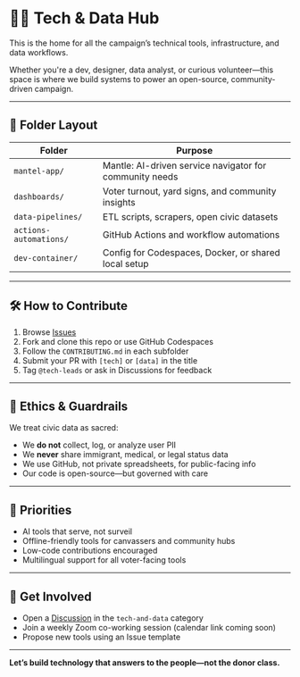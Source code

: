 # 🧑‍💻 Tech & Data Hub

This is the home for all the campaign’s technical tools, infrastructure, and data workflows.

Whether you're a dev, designer, data analyst, or curious volunteer—this space is where we build systems to power an open-source, community-driven campaign.

---

## 📂 Folder Layout

| Folder | Purpose |
|--------|---------|
| `mantel-app/` | Mantle: AI-driven service navigator for community needs |
| `dashboards/` | Voter turnout, yard signs, and community insights |
| `data-pipelines/` | ETL scripts, scrapers, open civic datasets |
| `actions-automations/` | GitHub Actions and workflow automations |
| `dev-container/` | Config for Codespaces, Docker, or shared local setup |

---

## 🛠️ How to Contribute

1. Browse [Issues](https://github.com/CastroForGeorgia/campaign/issues?q=label%3Atech)
2. Fork and clone this repo or use GitHub Codespaces
3. Follow the `CONTRIBUTING.md` in each subfolder
4. Submit your PR with `[tech]` or `[data]` in the title
5. Tag `@tech-leads` or ask in Discussions for feedback

---

## 🔐 Ethics & Guardrails

We treat civic data as sacred:
- We **do not** collect, log, or analyze user PII
- We **never** share immigrant, medical, or legal status data
- We use GitHub, not private spreadsheets, for public-facing info
- Our code is open-source—but governed with care

---

## 📌 Priorities

- AI tools that serve, not surveil
- Offline-friendly tools for canvassers and community hubs
- Low-code contributions encouraged
- Multilingual support for all voter-facing tools

---

## 📣 Get Involved

- Open a [Discussion](https://github.com/CastroForGeorgia/campaign/discussions) in the `tech-and-data` category
- Join a weekly Zoom co-working session (calendar link coming soon)
- Propose new tools using an Issue template

---

**Let’s build technology that answers to the people—not the donor class.**
